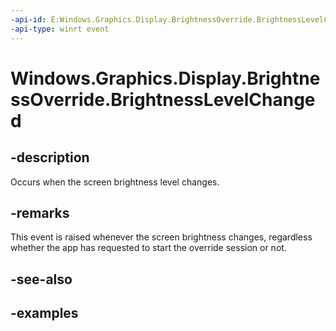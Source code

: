 ```yaml
---
-api-id: E:Windows.Graphics.Display.BrightnessOverride.BrightnessLevelChanged
-api-type: winrt event
---
```


<!-- Event syntax.
public event TypedEventHandler BrightnessLevelChanged<BrightnessOverride,  object>
-->

# Windows.Graphics.Display.BrightnessOverride.BrightnessLevelChanged

## -description

Occurs when the screen brightness level changes.

## -remarks

This event is raised whenever the screen brightness changes, regardless whether the app has requested to start the override session or not.

## -see-also

## -examples

